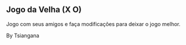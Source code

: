 ## Jogo da Velha (X O)
Jogo com seus amigos e faça modificações para deixar o jogo melhor.

By Tsiangana
